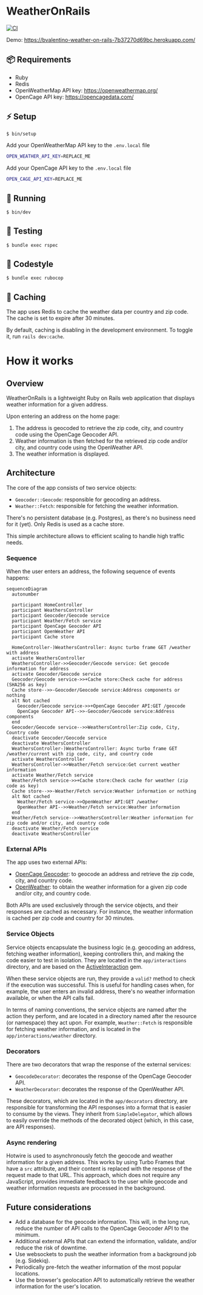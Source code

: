 # WeatherOnRails

[![CI](https://github.com/bvalentino/weather-on-rails/actions/workflows/.ruby.yml/badge.svg)](https://github.com/bvalentino/weather-on-rails/actions/workflows/.ruby.yml)

Demo: https://bvalentino-weather-on-rails-7b37270d69bc.herokuapp.com/

## 📦 Requirements

- Ruby
- Redis
- OpenWeatherMap API key: https://openweathermap.org/
- OpenCage API key: https://opencagedata.com/

## ⚡️ Setup

```bash
$ bin/setup
```

Add your OpenWeatherMap API key to the `.env.local` file

```bash
OPEN_WEATHER_API_KEY=REPLACE_ME
```

Add your OpenCage API key to the `.env.local` file

```bash
OPEN_CAGE_API_KEY=REPLACE_ME
```

## 🚀 Running

```bash
$ bin/dev
```

## 🧪 Testing

```bash
$ bundle exec rspec
```

## 📝 Codestyle

```bash
$ bundle exec rubocop
```

## 💽 Caching

The app uses Redis to cache the weather data per country and zip code. The cache is set to expire after 30 minutes.

By default, caching is disabling in the development environment. To toggle it, run `rails dev:cache`.

# How it works

## Overview

WeatherOnRails is a lightweight Ruby on Rails web application that displays weather information for a given address.

Upon entering an address on the home page:

1. The address is geocoded to retrieve the zip code, city, and country code using the OpenCage Geocoder API.
2. Weather information is then fetched for the retrieved zip code and/or city, and country code using the OpenWeather API.
3. The weather information is displayed.

## Architecture

The core of the app consists of two service objects:

- `Geocoder::Geocode`: responsible for geocoding an address.
- `Weather::Fetch`: responsible for fetching the weather information.

There's no persistent database (e.g. Postgres), as there's no business need for it (yet). Only Redis is used as a cache store.

This simple architecture allows to efficient scaling to handle high traffic needs.

### Sequence

When the user enters an address, the following sequence of events happens:

```mermaid
sequenceDiagram
  autonumber

  participant HomeController
  participant WeathersController
  participant Geocoder/Geocode service
  participant Weather/Fetch service
  participant OpenCage Geocoder API
  participant OpenWeather API
  participant Cache store

  HomeController-)WeathersController: Async turbo frame GET /weather with address
  activate WeathersController
  WeathersController->>Geocoder/Geocode service: Get geocode information for address
  activate Geocoder/Geocode service
  Geocoder/Geocode service->>+Cache store:Check cache for address (SHA256 as key)
  Cache store-->>-Geocoder/Geocode service:Address components or nothing
  alt Not cached
    Geocoder/Geocode service->>+OpenCage Geocoder API:GET /geocode
    OpenCage Geocoder API-->>-Geocoder/Geocode service:Address components
  end
  Geocoder/Geocode service-->>WeathersController:Zip code, City, Country code
  deactivate Geocoder/Geocode service
  deactivate WeathersController
  WeathersController-)WeathersController: Async turbo frame GET /weather/current with zip code, city, and country code
  activate WeathersController
  WeathersController->>Weather/Fetch service:Get current weather information
  activate Weather/Fetch service
  Weather/Fetch service->>+Cache store:Check cache for weather (zip code as key)
  Cache store-->>-Weather/Fetch service:Weather information or nothing
  alt Not cached
    Weather/Fetch service->>OpenWeather API:GET /weather
    OpenWeather API-->>Weather/Fetch service:Weather information
  end
  Weather/Fetch service-->>WeathersController:Weather information for zip code and/or city, and country code
  deactivate Weather/Fetch service
  deactivate WeathersController
```

### External APIs

The app uses two external APIs:

- [OpenCage Geocoder](https://opencagedata.com/api): to geocode an address and retrieve the zip code, city, and country code.
- [OpenWeather](https://openweathermap.org/api): to obtain the weather information for a given zip code and/or city, and country code.

Both APIs are used exclusively through the service objects, and their responses are cached as necessary.
For instance, the weather information is cached per zip code and country for 30 minutes.

### Service Objects

Service objects encapsulate the business logic (e.g. geocoding an address, fetching weather information), keeping controllers thin, and making the code easier to test in isolation.
They are located in the `app/interactions` directory, and are based on the [ActiveInteraction](https://github.com/AaronLasseigne/active_interaction) gem.

When these service objects are run, they provide a `valid?` method to check if the execution was successful. This is useful for handling cases when, for example, the user enters an invalid address, there's no weather information available, or when the API calls fail.

In terms of naming conventions, the service objects are named after the action they perform, and are located in a directory named after the resource (or namespace) they act upon. For example, `Weather::Fetch` is responsible for fetching weather information, and is located in the `app/interactions/weather` directory.

### Decorators

There are two decorators that wrap the response of the external services:

- `GeocodeDecorator`: decorates the response of the OpenCage Geocoder API.
- `WeatherDecorator`: decorates the response of the OpenWeather API.

These decorators, which are located in the `app/decorators` directory, are responsible for transforming the API responses into a format that is easier to consume by the views. They inherit from `SimpleDelegator`, which allows to easily override the methods of the decorated object (which, in this case, are API responses).

### Async rendering

Hotwire is used to asynchronously fetch the geocode and weather information for a given address.
This works by using Turbo Frames that have a `src` attribute, and their content is replaced with the response of the request made to that URL.
This approach, which does not require any JavaScript, provides immediate feedback to the user while geocode and weather information requests are processed in the background.

## Future considerations

- Add a database for the geocode information. This will, in the long run, reduce the number of API calls to the OpenCage Geocoder API to the minimum.
- Additional external APIs that can extend the information, validate, and/or reduce the risk of downtime.
- Use websockets to push the weather information from a background job (e.g. Sidekiq).
- Periodically pre-fetch the weather information of the most popular locations.
- Use the browser's geolocation API to automatically retrieve the weather information for the user's location.
